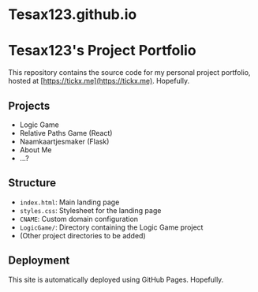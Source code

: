 # Tesax123.github.io

# Tesax123's Project Portfolio

This repository contains the source code for my personal project portfolio, hosted at [https://tickx.me](https://tickx.me). Hopefully.

## Projects

- Logic Game
- Relative Paths Game (React)
- Naamkaartjesmaker (Flask)
- About Me
- ...?

## Structure

- `index.html`: Main landing page
- `styles.css`: Stylesheet for the landing page
- `CNAME`: Custom domain configuration
- `LogicGame/`: Directory containing the Logic Game project
- (Other project directories to be added)

## Deployment

This site is automatically deployed using GitHub Pages. Hopefully.
